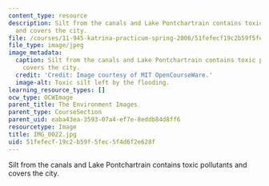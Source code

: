```yaml
---
content_type: resource
description: Silt from the canals and Lake Pontchartrain contains toxic pollutants
  and covers the city.
file: /courses/11-945-katrina-practicum-spring-2006/51fefecf19c2b59f5fec5f4d6f2e628f_IMG_0022.jpg
file_type: image/jpeg
image_metadata:
  caption: Silt from the canals and Lake Pontchartrain contains toxic pollutants and
    covers the city.
  credit: 'Credit: Image courtesy of MIT OpenCourseWare.'
  image-alt: Toxic silt left by the flooding.
learning_resource_types: []
ocw_type: OCWImage
parent_title: The Environment Images
parent_type: CourseSection
parent_uid: eaba43ea-3593-07a4-ef7e-8eddb84d8ff6
resourcetype: Image
title: IMG_0022.jpg
uid: 51fefecf-19c2-b59f-5fec-5f4d6f2e628f
---
```

Silt from the canals and Lake Pontchartrain contains toxic pollutants and covers the city.

